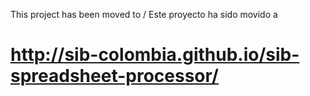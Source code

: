 This project has been moved to / Este proyecto ha sido movido a

# http://sib-colombia.github.io/sib-spreadsheet-processor/ #